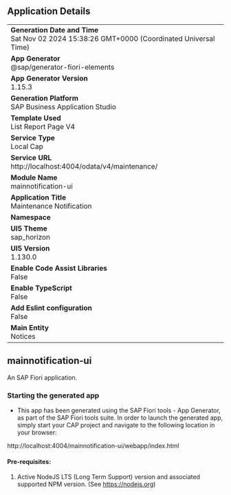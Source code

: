 ## Application Details
|               |
| ------------- |
|**Generation Date and Time**<br>Sat Nov 02 2024 15:38:26 GMT+0000 (Coordinated Universal Time)|
|**App Generator**<br>@sap/generator-fiori-elements|
|**App Generator Version**<br>1.15.3|
|**Generation Platform**<br>SAP Business Application Studio|
|**Template Used**<br>List Report Page V4|
|**Service Type**<br>Local Cap|
|**Service URL**<br>http://localhost:4004/odata/v4/maintenance/|
|**Module Name**<br>mainnotification-ui|
|**Application Title**<br>Maintenance Notification |
|**Namespace**<br>|
|**UI5 Theme**<br>sap_horizon|
|**UI5 Version**<br>1.130.0|
|**Enable Code Assist Libraries**<br>False|
|**Enable TypeScript**<br>False|
|**Add Eslint configuration**<br>False|
|**Main Entity**<br>Notices|

## mainnotification-ui

An SAP Fiori application.

### Starting the generated app

-   This app has been generated using the SAP Fiori tools - App Generator, as part of the SAP Fiori tools suite.  In order to launch the generated app, simply start your CAP project and navigate to the following location in your browser:

http://localhost:4004/mainnotification-ui/webapp/index.html

#### Pre-requisites:

1. Active NodeJS LTS (Long Term Support) version and associated supported NPM version.  (See https://nodejs.org)


